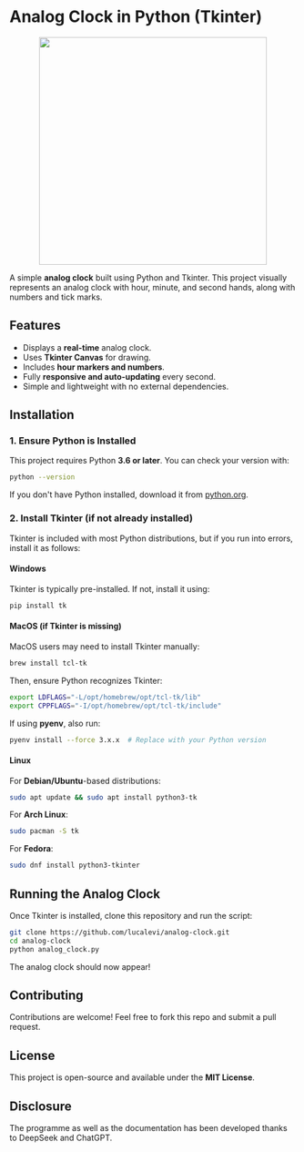 # Analog Clock in Python (Tkinter)

<p align="center">
  <img src="https://github.com/user-attachments/assets/9f91bbcd-db59-4a14-ad1b-376f30670e6d" width="400">
</p>

A simple **analog clock** built using Python and Tkinter. This project visually represents an analog clock with hour, minute, and second hands, along with numbers and tick marks.

## Features
- Displays a **real-time** analog clock.
- Uses **Tkinter Canvas** for drawing.
- Includes **hour markers and numbers**.
- Fully **responsive and auto-updating** every second.
- Simple and lightweight with no external dependencies.

## Installation
### 1. Ensure Python is Installed
This project requires Python **3.6 or later**. You can check your version with:
```sh
python --version
```
If you don't have Python installed, download it from [python.org](https://www.python.org/downloads/).

### 2. Install Tkinter (if not already installed)
Tkinter is included with most Python distributions, but if you run into errors, install it as follows:

#### **Windows**
Tkinter is typically pre-installed. If not, install it using:
```sh
pip install tk
```

#### **MacOS** (if Tkinter is missing)
MacOS users may need to install Tkinter manually:
```sh
brew install tcl-tk
```
Then, ensure Python recognizes Tkinter:
```sh
export LDFLAGS="-L/opt/homebrew/opt/tcl-tk/lib"
export CPPFLAGS="-I/opt/homebrew/opt/tcl-tk/include"
```
If using **pyenv**, also run:
```sh
pyenv install --force 3.x.x  # Replace with your Python version
```

#### **Linux**
For **Debian/Ubuntu**-based distributions:
```sh
sudo apt update && sudo apt install python3-tk
```
For **Arch Linux**:
```sh
sudo pacman -S tk
```
For **Fedora**:
```sh
sudo dnf install python3-tkinter
```

## Running the Analog Clock
Once Tkinter is installed, clone this repository and run the script:
```sh
git clone https://github.com/lucalevi/analog-clock.git
cd analog-clock
python analog_clock.py
```
The analog clock should now appear!

## Contributing
Contributions are welcome! Feel free to fork this repo and submit a pull request.

## License
This project is open-source and available under the **MIT License**.

## Disclosure
The programme as well as the documentation has been developed thanks to DeepSeek and ChatGPT.


